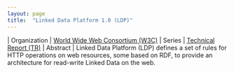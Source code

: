 ```yaml
---
layout: page
title:  "Linked Data Platform 1.0 (LDP)"
---
```


| Organization | [World Wide Web Consortium (W3C)](..)
| Series | [Technical Report (TR)](..)
| Abstract | Linked Data Platform (LDP) defines a set of rules for HTTP operations on web resources, some based on RDF, to provide an architecture for read-write Linked Data on the web.
